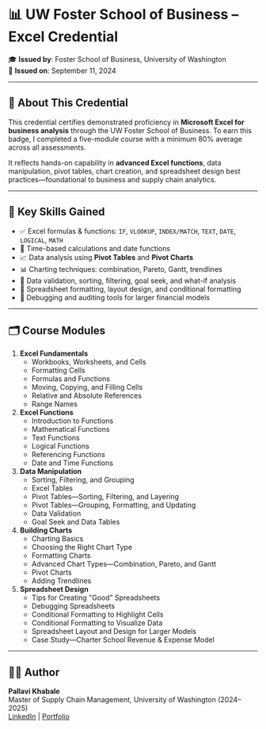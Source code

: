 # 📊 UW Foster School of Business – Excel Credential

🎓 **Issued by**: Foster School of Business, University of Washington  
📅 **Issued on**: September 11, 2024  

---

## 📘 About This Credential

This credential certifies demonstrated proficiency in **Microsoft Excel for business analysis** through the UW Foster School of Business. To earn this badge, I completed a five-module course with a minimum 80% average across all assessments.

It reflects hands-on capability in **advanced Excel functions**, data manipulation, pivot tables, chart creation, and spreadsheet design best practices—foundational to business and supply chain analytics.

---

## 🧠 Key Skills Gained

- ✅ Excel formulas & functions: `IF`, `VLOOKUP`, `INDEX/MATCH`, `TEXT`, `DATE`, `LOGICAL`, `MATH`
- 📅 Time-based calculations and date functions
- 📈 Data analysis using **Pivot Tables** and **Pivot Charts**
- 📊 Charting techniques: combination, Pareto, Gantt, trendlines
- 🧩 Data validation, sorting, filtering, goal seek, and what-if analysis
- 🎨 Spreadsheet formatting, layout design, and conditional formatting
- 📅 Debugging and auditing tools for larger financial models

---

## 🗂 Course Modules

1. **Excel Fundamentals**
    - Workbooks, Worksheets, and Cells
    - Formatting Cells
    - Formulas and Functions
    - Moving, Copying, and Filling Cells
    - Relative and Absolute References
    - Range Names
2. **Excel Functions**
    - Introduction to Functions
    - Mathematical Functions
    - Text Functions
    - Logical Functions
    - Referencing Functions
    - Date and Time Functions
3. **Data Manipulation**
    - Sorting, Filtering, and Grouping
    - Excel Tables
    - Pivot Tables—Sorting, Filtering, and Layering
    - Pivot Tables—Grouping, Formatting, and Updating
    - Data Validation
    - Goal Seek and Data Tables
4. **Building Charts**
    - Charting Basics
    - Choosing the Right Chart Type
    - Formatting Charts
    - Advanced Chart Types—Combination, Pareto, and Gantt
    - Pivot Charts
    - Adding Trendlines
5. **Spreadsheet Design**
    - Tips for Creating "Good" Spreadsheets
    - Debugging Spreadsheets
    - Conditional Formatting to Highlight Cells
    - Conditional Formatting to Visualize Data
    - Spreadsheet Layout and Design for Larger Models
    - Case Study—Charter School Revenue & Expense Model

---

## 🧑‍💼 Author

**Pallavi Khabale**  
Master of Supply Chain Management, University of Washington (2024–2025)  
[LinkedIn](https://www.linkedin.com/in/pallavi-khabale) | [Portfolio](https://pallavi-khabale.github.io/PallaviKhabalePortfolio/)
